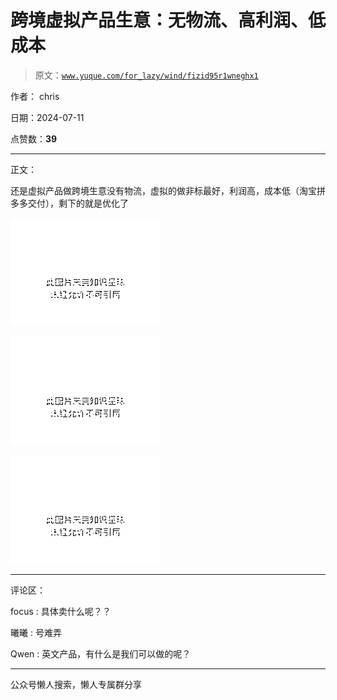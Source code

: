 # 跨境虚拟产品生意：无物流、高利润、低成本

> 原文：[`www.yuque.com/for_lazy/wind/fizid95r1wneghx1`](https://www.yuque.com/for_lazy/wind/fizid95r1wneghx1)

作者： chris

日期：2024-07-11

点赞数：**39**

* * *

正文：

还是虚拟产品做跨境生意没有物流，虚拟的做非标最好，利润高，成本低（淘宝拼多多交付），剩下的就是优化了

![](img/67b7b4923b2cab83a59fab7782eb0496.png "None")

![](img/70ccd4d889f244bf223d6f3ff7257c3b.png "None")

![](img/f6d4dae3d7c09403bda08bd6283b66d2.png "None")

* * *

评论区：

focus : 具体卖什么呢？？

曦曦 : 号难弄

Qwen : 英文产品，有什么是我们可以做的呢？

* * *

公众号懒人搜索，懒人专属群分享